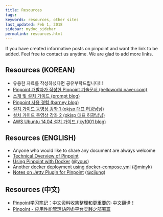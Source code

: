 ```yaml
---
title: Resources
tags:
keywords: resources, other sites
last_updated: Feb 1, 2018
sidebar: mydoc_sidebar
permalink: resources.html
---
```


If you have created informative posts on pinpoint and want the link to be added.
Feel free to contact us anytime. We are glad to add more links.

## Resources (KOREAN)
* 유용한 자료를 작성하셨다면 공유부탁드립니다!!!
* [Pinpoint 개발자가 작성한 Pinpoint 기술문서 (helloworld.naver.com)](http://helloworld.naver.com/helloworld/1194202)
* [소개 및 설치 가이드 (prompt blog)](http://dev2.prompt.co.kr/33)
* [Pinpoint 사용 경험 (barney blog)](http://www.barney.pe.kr/blog/category/development/page/2/)
* [설치 가이드 동영상 강좌 1 (okjsp 대표 허광남님)](https://www.youtube.com/watch?v=hrvKaEaDEGs)
* [설치 가이드 동영상 강좌 2 (okjsp 대표 허광남님)](https://www.youtube.com/watch?v=fliKPGHGXK4)
* [AWS Ubuntu 14.04 설치 가이드 (lky1001 blog)](http://lky1001.tistory.com/132)

## Resources (ENGLISH)
* Anyone who would like to share any document are always welcome
* [Technical Overview of Pinpoint](https://github.com/naver/pinpoint/wiki/Technical-Overview-Of-Pinpoint)
* [Using Pinpoint with Docker](http://yous.be/2015/05/05/using-pinpoint-with-docker/) ([@yous](https://github.com/yous))
* [Another docker deployment using docker-compose.yml](https://github.com/minyk/docker-pinpoint) ([@minyk](https://github.com/minyk))
* [Notes on Jetty Plugin for Pinpoint](https://github.com/cijung/Docs/blob/master/JettyPluginNotes.md) ([@cijung](https://github.com/cijung))

## Resources (中文)
* [Pinpoint学习笔记](http://skyao.gitbooks.io/leaning-pinpoint/)：中文资料收集整理和更重要的-中文翻译！
* [Pinpoint - 应用性能管理(APM)平台实践之部署篇](https://sconts.com/11)
